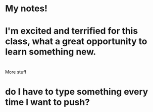 # My notes!
# I'm excited and terrified for this class, what a great opportunity to learn something new.
# </h1> More stuff <h1>
# do I have to type something every time I want to push?